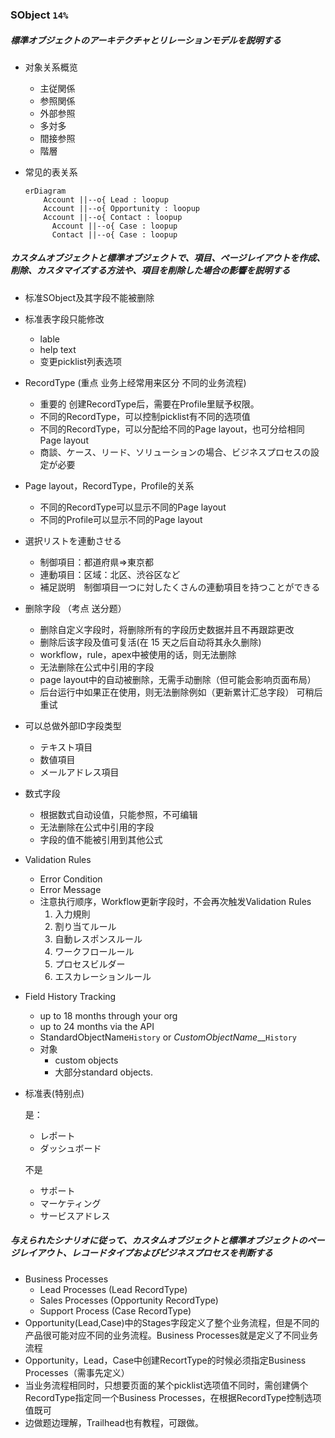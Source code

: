 ### SObject `14%`

##### 標準オブジェクトのアーキテクチャとリレーションモデルを説明する

- 对象关系概览
  - 主従関係
  - 参照関係
  - 外部参照
  - 多対多
  - 間接参照
  - 階層

- 常见的表关系

  ```mermaid
  erDiagram
      Account ||--o{ Lead : loopup
      Account ||--o{ Opportunity : loopup
      Account ||--o{ Contact : loopup
  		Account ||--o{ Case : loopup
  		Contact ||--o{ Case : loopup
  ```

  

##### カスタムオブジェクトと標準オブジェクトで、項目、ページレイアウトを作成、削除、カスタマイズする方法や、項目を削除した場合の影響を説明する

- 标准SObject及其字段不能被删除

- 标准表字段只能修改
  - lable
  - help text
  - 变更picklist列表选项
  
- RecordType (重点 业务上经常用来区分 不同的业务流程)
  - 重要的 创建RecordType后，需要在Profile里赋予权限。
  - 不同的RecordType，可以控制picklist有不同的选项值
  - 不同的RecordType，可以分配给不同的Page layout，也可分给相同Page layout
  - 商談、ケース、リード、ソリューションの場合、ビジネスプロセスの設定が必要
  
- Page layout，RecordType，Profile的关系
  - 不同的RecordType可以显示不同的Page layout
  - 不同的Profile可以显示不同的Page layout
  
- 選択リストを連動させる
  - 制御項目：都道府県⇒東京都 
  - 連動項目：区域：北区、渋谷区など
  - 補足説明　制御項目一つに対したくさんの連動項目を持つことができる
  
- 删除字段 （考点 送分题）
  - 删除自定义字段时，将删除所有的字段历史数据并且不再跟踪更改
  - 删除后该字段及值可复活(在 15 天之后自动将其永久删除)
  - workflow，rule，apex中被使用的话，则无法删除
  - 无法删除在公式中引用的字段
  - page layout中的自动被删除，无需手动删除（但可能会影响页面布局）
  - 后台运行中如果正在使用，则无法删除例如（更新累计汇总字段） 可稍后重试
  
- 可以总做外部ID字段类型
  - テキスト項目
  - 数値項目
  - メールアドレス項目
  
- 数式字段
  - 根据数式自动设值，只能参照，不可编辑
  - 无法删除在公式中引用的字段
  - 字段的值不能被引用到其他公式
  
- Validation Rules
  - Error Condition 
  - Error Message
  - 注意执行顺序，Workflow更新字段时，不会再次触发Validation Rules
    1. 入力規則
    2. 割り当てルール
    3. 自動レスポンスルール
    4. ワークフロールール
    5. プロセスビルダー
    6. エスカレーションルール
  
- Field History Tracking
  - up to 18 months through your org
  - up to 24 months via the API
  - StandardObjectName`History` or *CustomObjectName*__`History`
  - 对象
    - custom objects 
    - 大部分standard objects.
  
- 标准表(特别点)

  是：

  - レポート
  - ダッシュボード

  不是

  - サポート
  - マーケティング
  - サービスアドレス

##### 与えられたシナリオに従って、カスタムオブジェクトと標準オブジェクトのページレイアウト、レコードタイプおよびビジネスプロセスを判断する

- Business Processes
  - Lead Processes (Lead RecordType)
  - Sales Processes (Opportunity RecordType)
  - Support Process (Case RecordType)
- Opportunity(Lead,Case)中的Stages字段定义了整个业务流程，但是不同的产品很可能对应不同的业务流程。Business Processes就是定义了不同业务流程
- Opportunity，Lead，Case中创建RecortType的时候必须指定Business Processes（需事先定义）
- 当业务流程相同时，只想要页面的某个picklist选项值不同时，需创建俩个RecordType指定同一个Business Processes，在根据RecordType控制选项值既可
- 边做题边理解，Trailhead也有教程，可跟做。

